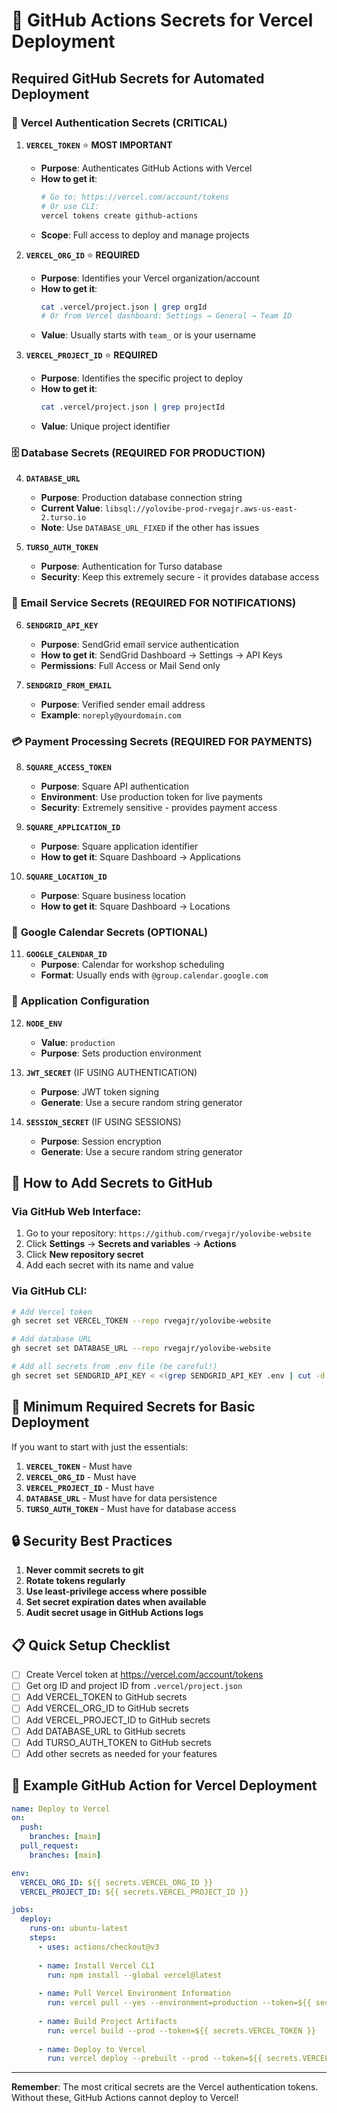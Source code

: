 # 🔐 GitHub Actions Secrets for Vercel Deployment

## Required GitHub Secrets for Automated Deployment

### 🚀 **Vercel Authentication Secrets** (CRITICAL)

1. **`VERCEL_TOKEN`** ⭐ **MOST IMPORTANT**
   - **Purpose**: Authenticates GitHub Actions with Vercel
   - **How to get it**: 
     ```bash
     # Go to: https://vercel.com/account/tokens
     # Or use CLI:
     vercel tokens create github-actions
     ```
   - **Scope**: Full access to deploy and manage projects

2. **`VERCEL_ORG_ID`** ⭐ **REQUIRED**
   - **Purpose**: Identifies your Vercel organization/account
   - **How to get it**:
     ```bash
     cat .vercel/project.json | grep orgId
     # Or from Vercel dashboard: Settings → General → Team ID
     ```
   - **Value**: Usually starts with `team_` or is your username

3. **`VERCEL_PROJECT_ID`** ⭐ **REQUIRED**
   - **Purpose**: Identifies the specific project to deploy
   - **How to get it**:
     ```bash
     cat .vercel/project.json | grep projectId
     ```
   - **Value**: Unique project identifier

### 🗄️ **Database Secrets** (REQUIRED FOR PRODUCTION)

4. **`DATABASE_URL`**
   - **Purpose**: Production database connection string
   - **Current Value**: `libsql://yolovibe-prod-rvegajr.aws-us-east-2.turso.io`
   - **Note**: Use `DATABASE_URL_FIXED` if the other has issues

5. **`TURSO_AUTH_TOKEN`**
   - **Purpose**: Authentication for Turso database
   - **Security**: Keep this extremely secure - it provides database access

### 📧 **Email Service Secrets** (REQUIRED FOR NOTIFICATIONS)

6. **`SENDGRID_API_KEY`**
   - **Purpose**: SendGrid email service authentication
   - **How to get it**: SendGrid Dashboard → Settings → API Keys
   - **Permissions**: Full Access or Mail Send only

7. **`SENDGRID_FROM_EMAIL`**
   - **Purpose**: Verified sender email address
   - **Example**: `noreply@yourdomain.com`

### 💳 **Payment Processing Secrets** (REQUIRED FOR PAYMENTS)

8. **`SQUARE_ACCESS_TOKEN`**
   - **Purpose**: Square API authentication
   - **Environment**: Use production token for live payments
   - **Security**: Extremely sensitive - provides payment access

9. **`SQUARE_APPLICATION_ID`**
   - **Purpose**: Square application identifier
   - **How to get it**: Square Dashboard → Applications

10. **`SQUARE_LOCATION_ID`**
    - **Purpose**: Square business location
    - **How to get it**: Square Dashboard → Locations

### 📅 **Google Calendar Secrets** (OPTIONAL)

11. **`GOOGLE_CALENDAR_ID`**
    - **Purpose**: Calendar for workshop scheduling
    - **Format**: Usually ends with `@group.calendar.google.com`

### 🔧 **Application Configuration**

12. **`NODE_ENV`**
    - **Value**: `production`
    - **Purpose**: Sets production environment

13. **`JWT_SECRET`** (IF USING AUTHENTICATION)
    - **Purpose**: JWT token signing
    - **Generate**: Use a secure random string generator

14. **`SESSION_SECRET`** (IF USING SESSIONS)
    - **Purpose**: Session encryption
    - **Generate**: Use a secure random string generator

## 📝 How to Add Secrets to GitHub

### Via GitHub Web Interface:
1. Go to your repository: `https://github.com/rvegajr/yolovibe-website`
2. Click **Settings** → **Secrets and variables** → **Actions**
3. Click **New repository secret**
4. Add each secret with its name and value

### Via GitHub CLI:
```bash
# Add Vercel token
gh secret set VERCEL_TOKEN --repo rvegajr/yolovibe-website

# Add database URL
gh secret set DATABASE_URL --repo rvegajr/yolovibe-website

# Add all secrets from .env file (be careful!)
gh secret set SENDGRID_API_KEY < <(grep SENDGRID_API_KEY .env | cut -d'=' -f2-)
```

## 🎯 Minimum Required Secrets for Basic Deployment

If you want to start with just the essentials:

1. **`VERCEL_TOKEN`** - Must have
2. **`VERCEL_ORG_ID`** - Must have
3. **`VERCEL_PROJECT_ID`** - Must have
4. **`DATABASE_URL`** - Must have for data persistence
5. **`TURSO_AUTH_TOKEN`** - Must have for database access

## 🔒 Security Best Practices

1. **Never commit secrets to git**
2. **Rotate tokens regularly**
3. **Use least-privilege access where possible**
4. **Set secret expiration dates when available**
5. **Audit secret usage in GitHub Actions logs**

## 📋 Quick Setup Checklist

- [ ] Create Vercel token at https://vercel.com/account/tokens
- [ ] Get org ID and project ID from `.vercel/project.json`
- [ ] Add VERCEL_TOKEN to GitHub secrets
- [ ] Add VERCEL_ORG_ID to GitHub secrets
- [ ] Add VERCEL_PROJECT_ID to GitHub secrets
- [ ] Add DATABASE_URL to GitHub secrets
- [ ] Add TURSO_AUTH_TOKEN to GitHub secrets
- [ ] Add other secrets as needed for your features

## 🚀 Example GitHub Action for Vercel Deployment

```yaml
name: Deploy to Vercel
on:
  push:
    branches: [main]
  pull_request:
    branches: [main]

env:
  VERCEL_ORG_ID: ${{ secrets.VERCEL_ORG_ID }}
  VERCEL_PROJECT_ID: ${{ secrets.VERCEL_PROJECT_ID }}

jobs:
  deploy:
    runs-on: ubuntu-latest
    steps:
      - uses: actions/checkout@v3
      
      - name: Install Vercel CLI
        run: npm install --global vercel@latest
      
      - name: Pull Vercel Environment Information
        run: vercel pull --yes --environment=production --token=${{ secrets.VERCEL_TOKEN }}
      
      - name: Build Project Artifacts
        run: vercel build --prod --token=${{ secrets.VERCEL_TOKEN }}
      
      - name: Deploy to Vercel
        run: vercel deploy --prebuilt --prod --token=${{ secrets.VERCEL_TOKEN }}
```

---

**Remember**: The most critical secrets are the Vercel authentication tokens. Without these, GitHub Actions cannot deploy to Vercel!